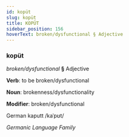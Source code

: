 ```yaml
---
id: kopüt
slug: kopüt
title: KOPÜT
sidebar_position: 156
hoverText: broken/dysfunctional § Adjective
---
```


### kopüt

*broken/dysfunctional* **§** Adjective

**Verb**: to be broken/dysfunctional

**Noun**: brokenness/dysfunctionality

**Modifier**: broken/dysfunctional

German kaputt /kaˈpʊt/

*Germanic Language Family*